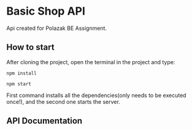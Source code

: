 # Basic Shop API

Api created for Polazak BE Assignment.

## How to start

After cloning the project, open the terminal in the project and type:

```
npm install

npm start
```

First command installs all the dependencies(only needs to be executed once!), and the second one starts the server.

## API Documentation
